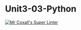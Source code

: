 # Unit3-03-Python
[![Mr Coxall's Super Linter](https://github.com/ICS3U-Programming-LiaD/Unit3-03-Python/workflows/Mr%20Coxall's%20Super%20Linter/badge.svg)](https://github.com/ICS3U-Programming-LiaD/Unit3-03-Python/actions/)
